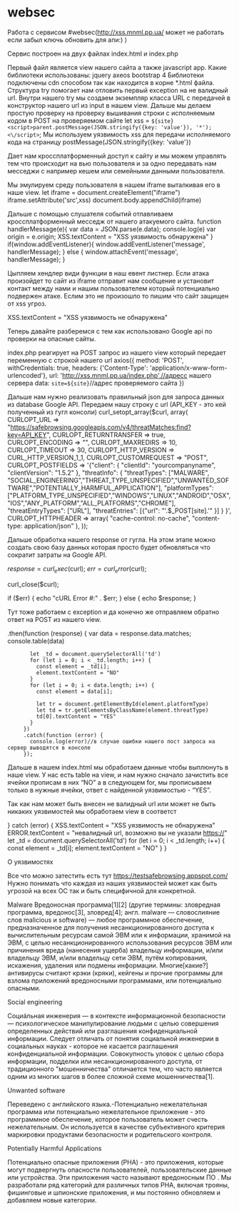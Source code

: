 # websec

Работа с сервисом #websec(http://xss.mnml.pp.ua/ может не работать если забыл ключь обновить для апи:) )

Сервис построен на двух файлах index.html и index.php

Первый файл является view нашего сайта а также javascript app. Какие библиотеки использованы:
jquery
axeos
bootstrap 4
Библиотеки подключены cdn способом так как находится в корне *.html файла. Структура try помогает нам отловить первый exception на не валидный url. Внутри нашего try мы создаем экземпляр класса URL с передачей в конструктор нашего url из input в нашем view. Дальше мы делаем простую проверку на проверку вышивания строки с исполняемым кодом в POST на проверяемом сайте
let xss = `${site}<script>parent.postMessage(JSON.stringify({key: 'value'}), '*');<\/script>`;
Мы используем уязвимость xss для передачи исполняемого кода на страницу
postMessage(JSON.stringify({key: 'value'})

Дает нам кроссплатформенный доступ к сайту и мы можем управлять тем что происходит на вью пользователя и за одно передавать нам месседжи с например кешем или семейными данными пользователя.

Мы эмулируем среду пользователя в нашем iframe выталкивая его в наше view.
let iframe = document.createElement("iframe")
iframe.setAttribute('src',xss)
document.body.appendChild(iframe)

Дальше с помощью слушателя событий отлавливаем кроссплатформенный месседж от нашего атакуемого сайта.
function handlerMessage(e){
     var data = JSON.parse(e.data);
     console.log(e)
     var origin = e.origin;
     XSS.textContent = "XSS уязвимость обнаружена"
   }
   if(window.addEventListener){
     window.addEventListener('message', handlerMessage);
   } else {
     window.attachEvent('message', handlerMessage);
   }

Цыпляем хендлер види функции в наш евент листнер. Если атака произойдет то сайт из iframe отправит нам сообщение и установит контакт между нами и нашим пользователем который потенциально подвержен атаке. Еслим это не произошло то пишим что сайт защищен от xss угроз.


XSS.textContent = "XSS уязвимость не обнаружена"


Теперь давайте разберемся с тем как использовано Google api по проверки на опасные сайты.

index.php реагирует на POST запрос из нашего view который передает переменную с строкой нашего url
axios({
           method: 'POST',
           withCredentials: true,
           headers: {'Content-Type': 'application/x-www-form-urlencoded'},
           url: 'http://xss.mnml.pp.ua/index.php',//адресс нашего сервера
           data: `site=${site}`//адрес проверяемого сайта
         })


Дальше нам нужно реализовать правильный json для запроса данных из database Google API. Передаем нашу строку с url (API_KEY - это кей полученный из гугл консоли)
   curl_setopt_array($curl, array(
   CURLOPT_URL => "https://safebrowsing.googleapis.com/v4/threatMatches:find?key=API_KEY",
   CURLOPT_RETURNTRANSFER => true,
   CURLOPT_ENCODING => "",
   CURLOPT_MAXREDIRS => 10,
   CURLOPT_TIMEOUT => 30,
   CURLOPT_HTTP_VERSION => CURL_HTTP_VERSION_1_1,
   CURLOPT_CUSTOMREQUEST => "POST",
   CURLOPT_POSTFIELDS => '{"client": {
       "clientId":      "yourcompanyname",
       "clientVersion": "1.5.2"
       },
       "threatInfo": {
       "threatTypes":      ["MALWARE", "SOCIAL_ENGINEERING","THREAT_TYPE_UNSPECIFIED","UNWANTED_SOFTWARE","POTENTIALLY_HARMFUL_APPLICATION"],
       "platformTypes":    ["PLATFORM_TYPE_UNSPECIFIED","WINDOWS","LINUX","ANDROID","OSX","IOS","ANY_PLATFORM","ALL_PLATFORMS","CHROME"],
       "threatEntryTypes": ["URL"],
       "threatEntries":    [{"url": "'.$_POST[site].'" }]
       }
   }',
   CURLOPT_HTTPHEADER => array(
       "cache-control: no-cache",
       "content-type: application/json"
   ),
   ));



Дальше обработка нашего response от гугла. На этом этапе можно создать свою базу данных которая просто будет обновляться что сократит затраты на Google API.

   $response = curl_exec($curl);
   $err = curl_error($curl);
 
   curl_close($curl);
 
   if ($err) {
   echo "cURL Error #:" . $err;
   } else {
   echo $response;
   }

Тут тоже работаем с exception и да конечно же отправляем обратно ответ на POST из нашего view.

.then(function (response) {
           var data = response.data.matches;
           console.table(data)
 
           let _td = document.querySelectorAll('td')
           for (let i = 0; i < _td.length; i++) {
             const element = _td[i];
             element.textContent = "NO"
           }
           for (let i = 0; i < data.length; i++) {
             const element = data[i];
            
             let tr = document.getElementById(element.platformType)
             let td = tr.getElementsByClassName(element.threatType)
             td[0].textContent = "YES"
           }
         })
         .catch(function (error) {
           console.log(error)//в случае ошибки нашего пост запроса на сервер выводятся в консоле
         });

Дальше в нашем index.html мы обработаем данные чтобы выплюнуть в наше view.
У нас есть table на view, и нам нужно сначало зачистить все ячейки прописам в них “NO” а в следующем for, мы прописываем только в нужные ячейки, ответ с найденной уязвимостью - “YES”.

Так как нам может быть внесен не валидный url или может не быть никаких уязвимостей мы обработаем view в соответст

} catch (error) {
         XSS.textContent = "XSS уязвимость не обнаружена"
         ERROR.textContent = "невалидный url, возможно вы не указали <https://>"
         let _td = document.querySelectorAll('td')
           for (let i = 0; i < _td.length; i++) {
             const element = _td[i];
             element.textContent = "NO"
           }
       }
 


  О уязвимостях

Все что можно затестить есть тут https://testsafebrowsing.appspot.com/
Нужно понимать что каждая из наших уязвимостей может как быть угрозой на всех ОС так и быть специфичной для конкретной.

Malware
Вредоносная программа[1][2] (другие термины: зловредная программа, вредонос[3], зловред[4]; англ. malware — словослияние слов malicious и software) — любое программное обеспечение, предназначенное для получения несанкционированного доступа к вычислительным ресурсам самой ЭВМ или к информации, хранимой на ЭВМ, с целью несанкционированного использования ресурсов ЭВМ или причинения вреда (нанесения ущерба) владельцу информации, и/или владельцу ЭВМ, и/или владельцу сети ЭВМ, путём копирования, искажения, удаления или подмены информации. Многие[какие?] антивирусы считают крэки (кряки), кейгены и прочие программы для взлома приложений вредоносными программами, или потенциально опасными.


Social engineering

Социáльная инженерия — в контексте информационной безопасности — психологическое манипулирование людьми с целью совершения определенных действий или разглашения конфиденциальной информации. Следует отличать от понятия социальной инженерии в социальных науках - которое не касается разглашения конфиденциальной информации. Совокупность уловок с целью сбора информации, подделки или несанкционированного доступа, от традиционного "мошенничества" отличается тем, что часто является одним из многих шагов в более сложной схеме мошенничества[1].

Unwanted software

Переведено с английского языка.-Потенциально нежелательная программа или потенциально нежелательное приложение - это программное обеспечение, которое пользователь может счесть нежелательным. Он используется в качестве субъективного критерия маркировки продуктами безопасности и родительского контроля.




Potentially Harmful Applications

Потенциально опасные приложения (PHA) - это приложения, которые могут подвергнуть опасности пользователей, пользовательские данные или устройства. Эти приложения часто называют вредоносным ПО . Мы разработали ряд категорий для различных типов PHA, включая трояны, фишинговые и шпионские приложения, и мы постоянно обновляем и добавляем новые категории.
